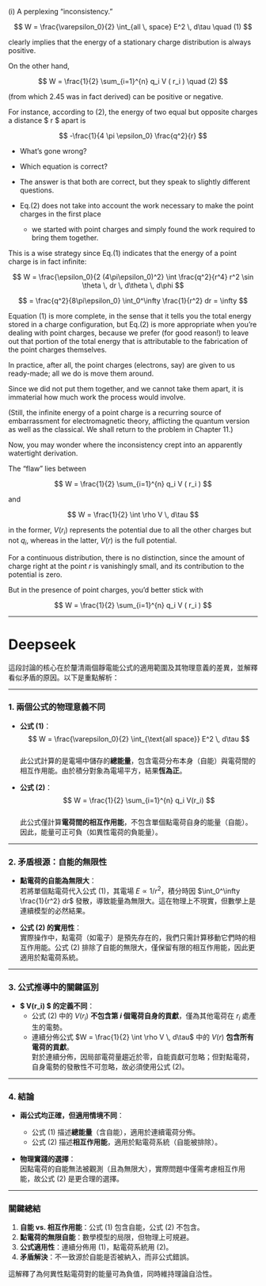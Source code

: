 
(i) A perplexing “inconsistency.” 

$$
W = \frac{\varepsilon_0}{2} \int_{all \, space} E^2 \, d\tau  \quad (1)
$$


clearly implies that the energy of a stationary charge distribution is always positive. 

On the other hand, 

$$
W = \frac{1}{2} \sum_{i=1}^{n} q_i V ( r_i )   \quad (2)
$$

(from which 2.45 was in fact derived) can be positive or negative. 

For instance, according to (2), the energy of two equal but opposite charges a distance $ r $ apart is  

$$
  -\frac{1}{4 \pi \epsilon_0} \frac{q^2}{r}
$$

- What’s gone wrong? 
- Which equation is correct?  

- The answer is that both are correct, but they speak to slightly different questions. 
- Eq.(2) does not take into account the work necessary to make the point charges in the first place
  - we started with point charges and simply found the work required to bring them together. 

This is a wise strategy since Eq.(1) indicates that the energy of a point charge is in fact infinite:  

$$
W = \frac{\epsilon_0}{2 (4\pi\epsilon_0)^2} \int \frac{q^2}{r^4} r^2 \sin \theta \, dr \, d\theta \, d\phi
$$

$$
= \frac{q^2}{8\pi\epsilon_0} \int_0^\infty \frac{1}{r^2} dr = \infty
$$

Equation (1) is more complete, in the sense that it tells you the total energy stored in a charge configuration, 
but Eq.(2) is more appropriate when you’re dealing with point charges, 
because we prefer (for good reason!) to leave out that portion of the total energy that is attributable to the fabrication of the point charges themselves. 

In practice, after all, the point charges (electrons, say) are given to us ready-made; all we do is move them around. 

Since we did not put them together, and we cannot take them apart, it is immaterial how much work the process would involve.

(Still, the infinite energy of a point charge is a recurring source of embarrassment for electromagnetic theory, afflicting the quantum version as well as the classical. We shall return to the problem in Chapter 11.)  

Now, you may wonder where the inconsistency crept into an apparently watertight derivation.

The “flaw” lies between 

$$
W = \frac{1}{2} \sum_{i=1}^{n} q_i V ( r_i )
$$

and 

$$
W = \frac{1}{2} \int \rho V \, d\tau 
$$


in the former, $V (r_i)$ represents the potential due to all the other charges but not $q_i$, whereas in the latter, $V(r)$ is the full potential. 

For a continuous distribution, there is no distinction, since the amount of charge right at the point $r$ is vanishingly small, and its contribution to the potential is zero. 

But in the presence of point charges, you’d better stick with 

$$
W = \frac{1}{2} \sum_{i=1}^{n} q_i V ( r_i )
$$

---

# Deepseek

這段討論的核心在於釐清兩個靜電能公式的適用範圍及其物理意義的差異，並解釋看似矛盾的原因。以下是重點解析：

---

### **1. 兩個公式的物理意義不同**
- **公式 (1)**：  
  $$
  W = \frac{\varepsilon_0}{2} \int_{\text{all space}} E^2 \, d\tau
  $$  
  此公式計算的是電場中儲存的**總能量**，包含電荷分布本身（自能）與電荷間的相互作用能。由於積分對象為電場平方，結果**恆為正**。

- **公式 (2)**：  
  $$
  W = \frac{1}{2} \sum_{i=1}^{n} q_i V(r_i)
  $$  
  此公式僅計算**電荷間的相互作用能**，不包含單個點電荷自身的能量（自能）。因此，能量可正可負（如異性電荷的負能量）。

---

### **2. 矛盾根源：自能的無限性**
- **點電荷的自能為無限大**：  
  若將單個點電荷代入公式 (1)，其電場 $E \propto 1/r^2$，積分時因 $\int_0^\infty \frac{1}{r^2} dr$ 發散，導致能量為無限大。這在物理上不現實，但數學上是連續模型的必然結果。
  
- **公式 (2) 的實用性**：  
  實際操作中，點電荷（如電子）是預先存在的，我們只需計算移動它們時的相互作用能。公式 (2) 排除了自能的無限大，僅保留有限的相互作用能，因此更適用於點電荷系統。

---

### **3. 公式推導中的關鍵區別**
- **$ V(r_i) $ 的定義不同**：  
  - 公式 (2) 中的 $V(r_i)$ **不包含第 $i$ 個電荷自身的貢獻**，僅為其他電荷在 $r_i$ 處產生的電勢。  
  - 連續分佈公式 $W = \frac{1}{2} \int \rho V \, d\tau$ 中的 $V(r)$ **包含所有電荷的貢獻**。  
    對於連續分佈，因局部電荷量趨近於零，自能貢獻可忽略；但對點電荷，自身電勢的發散性不可忽略，故必須使用公式 (2)。

---

### **4. 結論**
- **兩公式均正確，但適用情境不同**：  
  - 公式 (1) 描述**總能量**（含自能），適用於連續電荷分佈。  
  - 公式 (2) 描述**相互作用能**，適用於點電荷系統（自能被排除）。  

- **物理實踐的選擇**：  
  因點電荷的自能無法被觀測（且為無限大），實際問題中僅需考慮相互作用能，故公式 (2) 是更合理的選擇。

---

### **關鍵總結**
1. **自能 vs. 相互作用能**：公式 (1) 包含自能，公式 (2) 不包含。  
2. **點電荷的無限自能**：數學模型的局限，但物理上可規避。  
3. **公式適用性**：連續分佈用 (1)，點電荷系統用 (2)。  
4. **矛盾解決**：不一致源於自能是否被納入，而非公式錯誤。

這解釋了為何異性點電荷對的能量可為負值，同時維持理論自洽性。